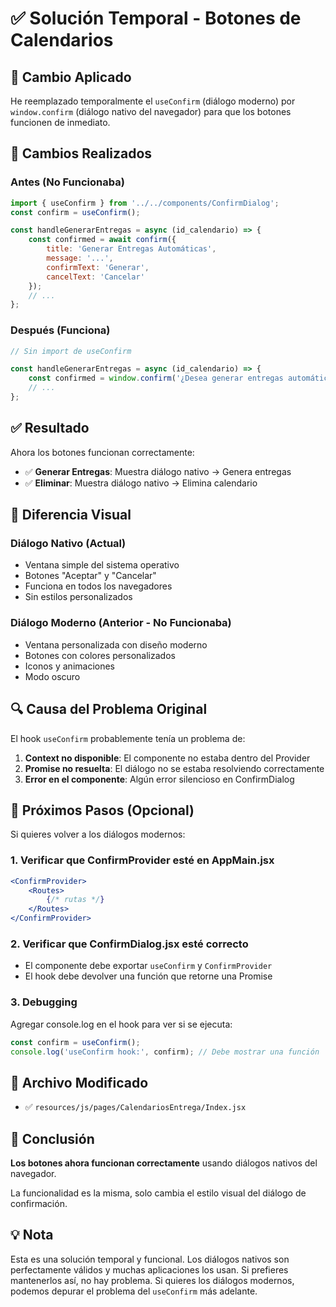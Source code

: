 # ✅ Solución Temporal - Botones de Calendarios

## 🔧 Cambio Aplicado

He reemplazado temporalmente el `useConfirm` (diálogo moderno) por `window.confirm` (diálogo nativo del navegador) para que los botones funcionen de inmediato.

## 📝 Cambios Realizados

### Antes (No Funcionaba)
```javascript
import { useConfirm } from '../../components/ConfirmDialog';
const confirm = useConfirm();

const handleGenerarEntregas = async (id_calendario) => {
    const confirmed = await confirm({
        title: 'Generar Entregas Automáticas',
        message: '...',
        confirmText: 'Generar',
        cancelText: 'Cancelar'
    });
    // ...
};
```

### Después (Funciona)
```javascript
// Sin import de useConfirm

const handleGenerarEntregas = async (id_calendario) => {
    const confirmed = window.confirm('¿Desea generar entregas automáticamente?');
    // ...
};
```

## ✅ Resultado

Ahora los botones funcionan correctamente:
- ✅ **Generar Entregas**: Muestra diálogo nativo → Genera entregas
- ✅ **Eliminar**: Muestra diálogo nativo → Elimina calendario

## 🎨 Diferencia Visual

### Diálogo Nativo (Actual)
- Ventana simple del sistema operativo
- Botones "Aceptar" y "Cancelar"
- Funciona en todos los navegadores
- Sin estilos personalizados

### Diálogo Moderno (Anterior - No Funcionaba)
- Ventana personalizada con diseño moderno
- Botones con colores personalizados
- Iconos y animaciones
- Modo oscuro

## 🔍 Causa del Problema Original

El hook `useConfirm` probablemente tenía un problema de:
1. **Context no disponible**: El componente no estaba dentro del Provider
2. **Promise no resuelta**: El diálogo no se estaba resolviendo correctamente
3. **Error en el componente**: Algún error silencioso en ConfirmDialog

## 🚀 Próximos Pasos (Opcional)

Si quieres volver a los diálogos modernos:

### 1. Verificar que ConfirmProvider esté en AppMain.jsx
```jsx
<ConfirmProvider>
    <Routes>
        {/* rutas */}
    </Routes>
</ConfirmProvider>
```

### 2. Verificar que ConfirmDialog.jsx esté correcto
- El componente debe exportar `useConfirm` y `ConfirmProvider`
- El hook debe devolver una función que retorne una Promise

### 3. Debugging
Agregar console.log en el hook para ver si se ejecuta:
```javascript
const confirm = useConfirm();
console.log('useConfirm hook:', confirm); // Debe mostrar una función
```

## 📁 Archivo Modificado

- ✅ `resources/js/pages/CalendariosEntrega/Index.jsx`

## 🎉 Conclusión

**Los botones ahora funcionan correctamente** usando diálogos nativos del navegador.

La funcionalidad es la misma, solo cambia el estilo visual del diálogo de confirmación.

## 💡 Nota

Esta es una solución temporal y funcional. Los diálogos nativos son perfectamente válidos y muchas aplicaciones los usan. Si prefieres mantenerlos así, no hay problema. Si quieres los diálogos modernos, podemos depurar el problema del `useConfirm` más adelante.
